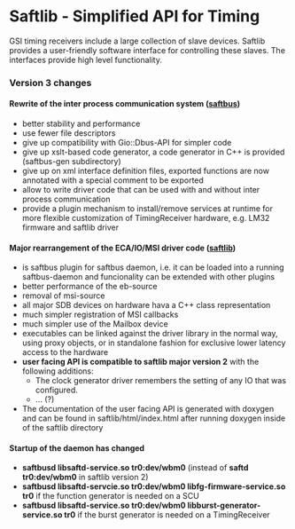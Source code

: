 # Saftlib - Simplified API for Timing

GSI timing receivers include a large collection of slave devices. Saftlib
provides a user-friendly software interface for controlling these slaves.
The interfaces provide high level functionality. 

### Version 3 changes
#### Rewrite of the inter process communication system ([saftbus](saftbus/README.md)) 
  - better stability and performance
  - use fewer file descriptors
  - give up compatibility with Gio::Dbus-API for simpler code 
  - give up xslt-based code generator, a code generator in C++ is provided (saftbus-gen subdirectory)
  - give up on xml interface definition files, exported functions are now annotated with a special comment to be exported
  - allow to write driver code that can be used with and without inter process communication
  - provide a plugin mechanism to install/remove services at runtime for more flexible customization of TimingReceiver hardware, e.g. LM32 firmware and saftlib driver

#### Major rearrangement of the ECA/IO/MSI driver code ([saftlib](saftlib/README.md)) 
  - is saftbus plugin for saftbus daemon, i.e. it can be loaded into a running saftbus-daemon and funcionality can be extended with other plugins
  - better performance of the eb-source
  - removal of msi-source
  - all major SDB devices on hardware hava a C++ class representation 
  - much simpler registration of MSI callbacks
  - much simpler use of the Mailbox device
  - executables can be linked against the driver library in the normal way, using proxy objects, or in standalone fashion for exclusive lower latency access to the hardware
  - **user facing API is compatible to saftlib major version 2** with the following additions:
    - The clock generator driver remembers the setting of any IO that was configured.
    - ...  (?)
  - The documentation of the user facing API is generated with doxygen and can be found in saftlib/html/index.html after running doxygen inside of the saftlib directory

#### Startup of the daemon has changed 
  - **saftbusd libsaftd-service.so tr0:dev/wbm0**  (instead of **saftd tr0:dev/wbm0** in saftlib version 2)
  - **saftbusd libsaftd-servcie.so tr0:dev/wbm0 libfg-firmware-service.so tr0** if the function generator is needed on a SCU
  - **saftbusd libsaftd-service.so tr0:dev/wbm0 libburst-generator-service.so tr0** if the burst generator is needed on a TimingReceiver

